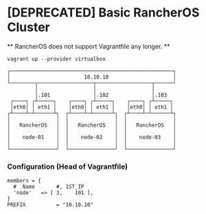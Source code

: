 # [DEPRECATED] Basic RancherOS Cluster

** RancherOS does not support Vagrantfile any longer. **

```
vagrant up --provider virtualbox
```

```
┌─────────────────────────────────────────────────────┐
│                        10.10.10                     │
└────────┬──────────────────┬──────────────────┬──────┘
         │                  │                  │   
         │.101              │.102              │.103   
 ┌────┐ ┌┴─────┐    ┌────┐ ┌┴─────┐    ┌────┐ ┌┴─────┐
 │eth0│ │ eth1 │    │eth0│ │ eth1 │    │eth0│ │ eth1 │
┌┴────┴─┴──────┴┐  ┌┴────┴─┴──────┴┐  ┌┴────┴─┴──────┴┐
│               │  │               │  │               │
│   RancherOS   │  │   RancherOS   │  │   RancherOS   │
│               │  │               │  │               │
│    node-01    │  │    node-02    │  │    node-03    │
│               │  │               │  │               │
└───────────────┘  └───────────────┘  └───────────────┘
```

### Configuration (Head of Vagrantfile)

```
members = {
  #  Name       #, 1ST_IP
  'node'   => [ 3,    101 ],
}
PREFIX          = "10.10.10"
```
